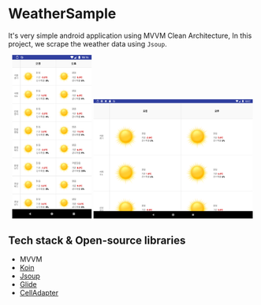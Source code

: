 # WeatherSample
It's very simple android application using MVVM Clean Architecture, In this project, we scrape the weather data using `Jsoup`. 

<p align="center">
<img src="./art/demo_mobile.png" width="32%">
<img src="./art/demo_tablet.png" width="64%">
</p>

## Tech stack & Open-source libraries
- MVVM
- [Koin](https://github.com/InsertKoinIO/koin)
- [Jsoup](https://github.com/jhy/jsoup)
- [Glide](https://github.com/bumptech/glide)
- [CellAdapter](https://github.com/dongheeleeme/CellAdapter)
